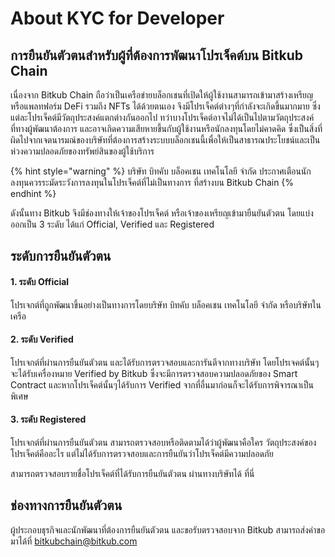 # About KYC for Developer

## การยืนยันตัวตนสำหรับผู้ที่ต้องการพัฒนาโปรเจ็คต์บน Bitkub Chain 

เนื่องจาก Bitkub Chain ถือว่าเป็นเครือข่ายบล็อกเชนที่เปิดให้ผู้ใช้งานสามารถเข้ามาสร้างเหรียญ หรือแพลทฟอร์ม DeFi รวมถึง NFTs ได้ด้วยตนเอง จึงมีโปรเจ็คต์ต่างๆที่กำลังจะเกิดขึ้นมากมาย ซึ่งแต่ละโปรเจ็คต์มีวัตถุประสงค์แตกต่างกันออกไป ทว่าบางโปรเจ็คต์อาจไม่ได้เป็นไปตามวัตถุประสงค์ที่ทางผู้พัฒนาต้องการ และอาจเกิดความเสียหายขึ้นกับผู้ใช้งานหรือนักลงทุนโดยไม่คาดคิด ซึ่งเป็นสิ่งที่ผิดไปจากเจตนารมณ์ของบริษัทที่ต้องการสร้างระบบบล็อกเชนนี้เพื่อให้เป็นสาธารณประโยชน์และเป็นห่วงความปลอดภัยของทรัพย์สินของผู้ใช้บริการ

{% hint style="warning" %}
 บริษัท บิทคับ บล็อคเชน เทคโนโลยี จำกัด ประกาศเตือนนักลงทุนควรระมัดระวังการลงทุนในโปรเจ็คต์ที่ไม่เป็นทางการ ที่สร้างบน Bitkub Chain
{% endhint %}

ดังนั้นทาง Bitkub จึงมีช่องทางให้เจ้าของโปรเจ็คต์ หรือเจ้าของเหรียญเข้ามายืนยันตัวตน โดยแบ่งออกเป็น 3 ระดับ ได้แก่ Official, Verified และ Registered

## ระดับการยืนยันตัวตน

#### 1. ระดับ Official

โปรเจกต์ที่ถูกพัฒนาขึ้นอย่างเป็นทางการโดยบริษัท บิทคับ บล็อคเชน เทคโนโลยี จำกัด หรือบริษัทในเครือ

#### 2. ระดับ Verified

โปรเจกต์ที่ผ่านการยืนยันตัวตน และได้รับการตรวจสอบและการันตีจากทางบริษัท โดยโปรเจคต์นั้นๆจะได้รับเครื่องหมาย Verified by Bitkub ซึ่งจะมีการตรวจสอบความปลอดภัยของ Smart Contract และหากโปรเจ็คต์นั้นๆได้รับการ Verified จากที่อื่นมาก่อนก็จะได้รับการพิจารณาเป็นพิเศษ

#### 3. ระดับ Registered

โปรเจกต์ที่ผ่านการยืนยันตัวตน สามารถตรวจสอบหรือติดตามได้ว่าผู้พัฒนาคือใคร วัตถุประสงค์ของโปรเจ็คต์คืออะไร แต่ไม่ได้รับการตรวจสอบและการยืนยันว่าโปรเจ็คต์มีความปลอดภัย

สามารถตรวจสอบรายชื่อโปรเจ็คต์ที่ได้รับการยืนยันตัวตน ผ่านทางบริษัทได้ ที่นี่

## ช่องทางการยืนยันตัวตน

ผู้ประกอบธุรกิจและนักพัฒนาที่ต้องการยืนยันตัวตน และขอรับตรวจสอบจาก Bitkub สามารถส่งคำขอมาได้ที่ bitkubchain@bitkub.com

